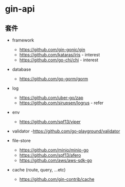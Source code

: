 # gin-api

## 套件

- framework
    - https://github.com/gin-gonic/gin
    - https://github.com/kataras/iris - interest
    - https://github.com/go-chi/chi - interest

- database
    - https://github.com/go-gorm/gorm

- log
    - https://github.com/uber-go/zap
    - https://github.com/sirupsen/logrus - refer

- env
    - https://github.com/spf13/viper

- validator
    -https://github.com/go-playground/validator

- file-store
    - https://github.com/minio/minio-go
    - https://github.com/spf13/afero
    - https://github.com/aws/aws-sdk-go

- cache (route, query, ...etc)
    - https://github.com/gin-contrib/cache